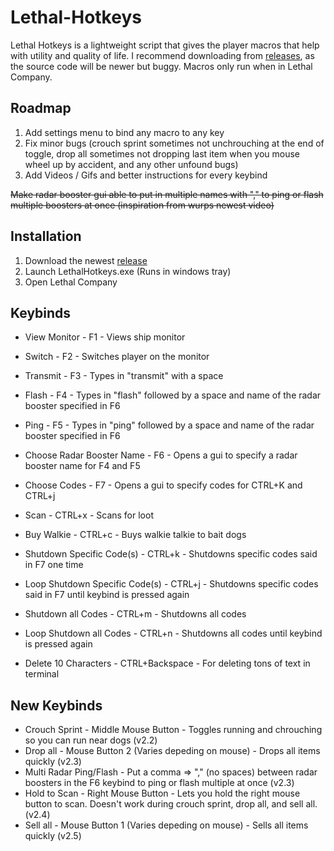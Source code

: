 # Lethal-Hotkeys
Lethal Hotkeys is a lightweight script that gives the player macros that help with utility and quality of life. I recommend downloading from [releases](https://github.com/memespost06/Lethal-Hotkeys/releases/latest), as the source code will be newer but buggy. Macros only run when in Lethal Company.
## Roadmap
1. Add settings menu to bind any macro to any key
2. Fix minor bugs (crouch sprint sometimes not unchrouching at the end of toggle, drop all sometimes not dropping last item when you mouse wheel up by accident, and any other unfound bugs)<br/>
3. Add Videos / Gifs and better instructions for every keybind

~~Make radar booster gui able to put in multiple names with "," to ping or flash multiple boosters at once (inspiration from wurps newest video)~~
## Installation
1. Download the newest [release](https://github.com/memespost06/Lethal-Hotkeys/releases/latest)
2. Launch LethalHotkeys.exe (Runs in windows tray)
3. Open Lethal Company

## Keybinds
- View Monitor - F1 - Views ship monitor

- Switch - F2 - Switches player on the monitor

- Transmit - F3 - Types in "transmit" with a space

- Flash - F4 - Types in "flash" followed by a space and name of the radar booster specified in F6

- Ping - F5 - Types in "ping" followed by a space and name of the radar booster specified in F6

- Choose Radar Booster Name - F6 - Opens a gui to specify a radar booster name for F4 and F5

- Choose Codes - F7 - Opens a gui to specify codes for CTRL+K and CTRL+j

- Scan - CTRL+x - Scans for loot

- Buy Walkie - CTRL+c - Buys walkie talkie to bait dogs

- Shutdown Specific Code(s) - CTRL+k - Shutdowns specific codes said in F7 one time

- Loop Shutdown Specific Code(s) - CTRL+j - Shutdowns specific codes said in F7 until keybind is pressed again

- Shutdown all Codes - CTRL+m - Shutdowns all codes

- Loop Shutdown all Codes - CTRL+n - Shutdowns all codes until keybind is pressed again

- Delete 10 Characters - CTRL+Backspace - For deleting tons of text in terminal

## New Keybinds
- Crouch Sprint - Middle Mouse Button - Toggles running and chrouching so you can run near dogs (v2.2)
- Drop all - Mouse Button 2 (Varies depeding on mouse) - Drops all items quickly (v2.3)
- Multi Radar Ping/Flash - Put a comma => "," (no spaces) between radar boosters in the F6 keybind to ping or flash multiple at once (v2.3)
- Hold to Scan - Right Mouse Button - Lets you hold the right mouse button to scan. Doesn't work during crouch sprint, drop all, and sell all. (v2.4)
- Sell all - Mouse Button 1 (Varies depeding on mouse) - Sells all items quickly (v2.5)

